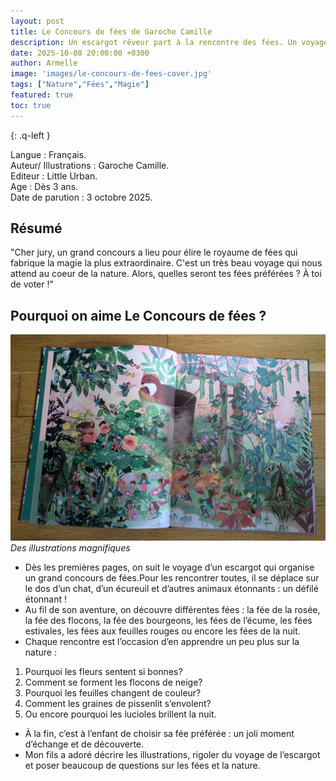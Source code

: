 ```yaml
---
layout: post
title: Le Concours de fées de Garoche Camille 
description: Un escargot rêveur part à la rencontre des fées. Un voyage poétique et orginal au cœur de la nature et de ses secrets.
date: 2025-10-08 20:00:00 +0300
author: Armelle
image: 'images/le-concours-de-fees-cover.jpg'
tags: ["Nature","Fées","Magie"]
featured: true
toc: true
---
```


{: .q-left }

Langue : Français.  
Auteur/ Illustrations : Garoche Camille.                   
Editeur : Little Urban.             
Age : Dès 3 ans.                            
Date de parution : 3 octobre 2025.         

## Résumé

"Cher jury, un grand concours a lieu pour élire le royaume de fées qui fabrique la magie la plus extraordinaire. C'est un très beau voyage qui nous attend au coeur de la nature. Alors, quelles seront tes fées préférées ? À toi de voter !"

## Pourquoi on aime Le Concours de fées ?

![Des illustrations magnifiques](images/le-concours-de-fees-int.jpg)
*Des illustrations magnifiques*
- Dès les premières pages, on suit le voyage d’un escargot qui organise un grand concours de fées.Pour les rencontrer toutes, il se déplace sur le dos d’un chat, d’un écureuil et d’autres animaux étonnants : un défilé étonnant !
- Au fil de son aventure, on découvre différentes fées : la fée de la rosée, la fée des flocons, la fée des bourgeons, les fées de l’écume, les fées estivales, les fées aux feuilles rouges ou encore les fées de la nuit.
- Chaque rencontre est l’occasion d’en apprendre un peu plus sur la nature :
1. Pourquoi les fleurs sentent si bonnes?
2. Comment se forment les flocons de neige?
3. Pourquoi les feuilles changent de couleur?
4. Comment les graines de pissenlit s’envolent?
5. Ou encore pourquoi les lucioles brillent la nuit.

- À la fin, c’est à l’enfant de choisir sa fée préférée : un joli moment d’échange et de découverte.
- Mon fils a adoré décrire les illustrations, rigoler du voyage de l’escargot et poser beaucoup de questions sur les fées et la nature.





